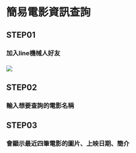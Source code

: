 # 簡易電影資訊查詢

## STEP01
### 加入line機械人好友
### ![](https://qr-official.line.me/sid/L/089wartj.png)

## STEP02
### 輸入想要查詢的電影名稱

## STEP03
### 會顯示最近四筆電影的圖片、上映日期、簡介



